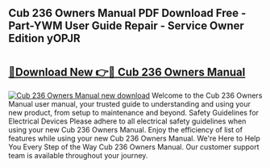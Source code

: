 ## Cub 236 Owners Manual PDF Download Free - Part-YWM User Guide Repair - Service Owner Edition yOPJR

# <h2><a href="http://bc47198.oget.top/?id=Cub+236+Owners+Manual">🔗Download New 👉🔴 Cub 236 Owners Manual</a></h2>

[![Cub 236 Owners Manual new download](https://i.imgur.com/5g1atiW.png)](http://bc47198.oget.top/?id=Cub+236+Owners+Manual)
Welcome to the Cub 236 Owners Manual user manual, your trusted guide to understanding and using your new product, from setup to maintenance and beyond. Safety Guidelines for Electrical Devices Please adhere to all electrical safety guidelines when using your new Cub 236 Owners Manual. Enjoy the efficiency of list of features while using your new Cub 236 Owners Manual. We're Here to Help You Every Step of the Way Cub 236 Owners Manual. Our customer support team is available throughout your journey.
